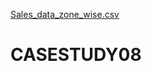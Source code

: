 [Sales_data_zone_wise.csv](https://github.com/ATHIRAVIPIN/CASESTUDY08/files/9157024/Sales_data_zone_wise.csv)
# CASESTUDY08
